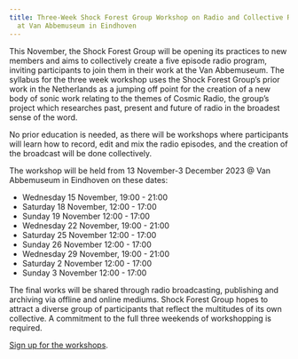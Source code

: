 ```yaml
---
title: Three-Week Shock Forest Group Workshop on Radio and Collective Research
  at Van Abbemuseum in Eindhoven
---
```

This November, the Shock Forest Group will be opening its practices to new members and aims to collectively create a five episode radio program, inviting participants to join them in their work at the Van Abbemuseum. The syllabus for the three week workshop uses the Shock Forest Group’s prior work in the Netherlands as a jumping off point for the creation of a new body of sonic work relating to the themes of Cosmic Radio, the group’s project which researches past, present and future of radio in the broadest sense of the word.

No prior education is needed, as there will be workshops where participants will learn how to record, edit and mix the radio episodes, and the creation of the broadcast will be done collectively. 	

The workshop will be held from 13 November-3 December 2023 @ Van Abbemuseum in Eindhoven on these dates:

* Wednesday 15 November, 19:00 - 21:00  
* Saturday 18 November, 12:00 - 17:00
* Sunday 19 November 12:00 - 17:00
* Wednesday 22 November, 19:00 - 21:00 
* Saturday 25 November 12:00 - 17:00
* Sunday 26 November 12:00 - 17:00
* Wednesday 29 November, 19:00 - 21:00 
* Saturday 2 November 12:00 - 17:00
* Sunday 3 November 12:00 - 17:00

The final works will be shared through radio broadcasting, publishing and archiving via offline and online mediums.
Shock Forest Group hopes to attract a diverse group of participants that reflect the multitudes of its own collective. A commitment to the full three weekends of workshopping is required.

[Sign up for the workshops](https://forms.gle/opdo1gb72DsssYDE7).